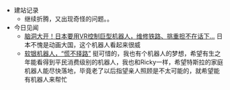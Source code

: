 - 建站记录
	- 继续折腾，又出现奇怪的问题。。
- 今日见闻
	- [脑洞大开！日本要用VR控制巨型机器人，维修铁路、挑重担不在话下…](http://mp.weixin.qq.com/s?__biz=MzUzNjA3MzM1MQ==&mid=2247529350&idx=1&sn=3e5ea6cc8e1272b323de05e0e23cde89&chksm=faf9f66ecd8e7f78b1f0d97354ac37161650929782ddeacd69fc152d9ad3b6614f8036536480&mpshare=1&scene=1&srcid=0502Jdrcy6W9klgRu3m9K3U4&sharer_sharetime=1651467389718&sharer_shareid=67510814c1e435f1dbba14e6ba39b83c#rd)
	  日本不愧是动画大国，这个机器人看起来很威
	- [软银机器人，“慌不择路”](http://mp.weixin.qq.com/s?__biz=MzI5OTM5NjE4MA==&mid=2247519423&idx=1&sn=6893607285e43198cbaac6090e5fadf6&chksm=ec95f184dbe2789289afe40a32aa6a6879b6329bad791395d91b60a28c48ae9e300739cad049&mpshare=1&scene=1&srcid=0502O3MdnDeoADDHFwm8AB9O&sharer_sharetime=1651467470455&sharer_shareid=67510814c1e435f1dbba14e6ba39b83c#rd)
	  挺可惜的，我也有个机器人的梦想，希望有生之年能看得到平民消费级别的机器人，我也和Ricky一样，希望特斯拉的家庭机器人能尽快落地，毕竟老了以后指望亲人照顾是不太可能的，就希望能有机器人来帮忙